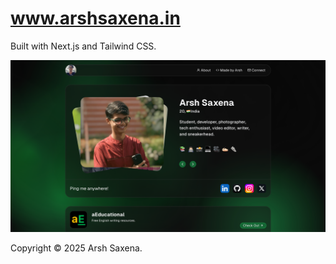 # www.arshsaxena.in

<p>
  Built with Next.js and Tailwind CSS.
</p>

<p>
  <img src="https://raw.githubusercontent.com/arshsaxena/arshsaxenadotin/main/gh-readme/screenshot.png" alt="www.arshsaxena.in" />
</p>

<p>
  Copyright &copy; 2025 Arsh Saxena.
</p>

